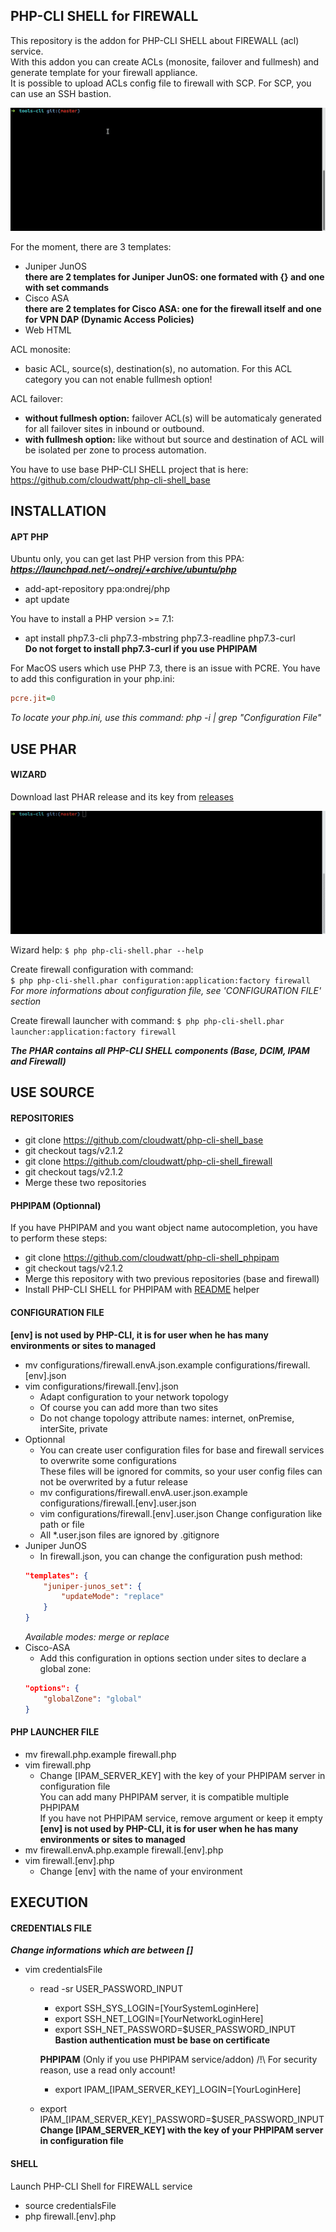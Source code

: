 PHP-CLI SHELL for FIREWALL
-------------------

This repository is the addon for PHP-CLI SHELL about FIREWALL (acl) service.  
With this addon you can create ACLs (monosite, failover and fullmesh) and generate template for your firewall appliance.  
It is possible to upload ACLs config file to firewall with SCP. For SCP, you can use an SSH bastion.    

![demo](documentation/readme/demo.gif)

For the moment, there are 3 templates:
* Juniper JunOS  
  __there are 2 templates for Juniper JunOS: one formated with {} and one with set commands__
* Cisco ASA  
  __there are 2 templates for Cisco ASA: one for the firewall itself and one for VPN DAP (Dynamic Access Policies)__
* Web HTML  

ACL monosite:
* basic ACL, source(s), destination(s), no automation. For this ACL category you can not enable fullmesh option!  

ACL failover:
* __without fullmesh option:__ failover ACL(s) will be automaticaly generated for all failover sites in inbound or outbound.  
* __with fullmesh option:__ like without but source and destination of ACL will be isolated per zone to process automation.

You have to use base PHP-CLI SHELL project that is here: https://github.com/cloudwatt/php-cli-shell_base


INSTALLATION
-------------------

#### APT PHP
Ubuntu only, you can get last PHP version from this PPA:  
__*https://launchpad.net/~ondrej/+archive/ubuntu/php*__
* add-apt-repository ppa:ondrej/php
* apt update

You have to install a PHP version >= 7.1:
* apt install php7.3-cli php7.3-mbstring php7.3-readline php7.3-curl  
__Do not forget to install php7.3-curl if you use PHPIPAM__

For MacOS users which use PHP 7.3, there is an issue with PCRE.
You have to add this configuration in your php.ini:
```ini
pcre.jit=0
```
*To locate your php.ini, use this command: php -i | grep "Configuration File"*


## USE PHAR

#### WIZARD

Download last PHAR release and its key from [releases](https://github.com/cloudwatt/php-cli-shell_firewall/releases)

![wizard](documentation/readme/wizard.gif)

Wizard help:
`$ php php-cli-shell.phar --help`

Create firewall configuration with command:  
`$ php php-cli-shell.phar configuration:application:factory firewall`  
*For more informations about configuration file, see 'CONFIGURATION FILE' section*

Create firewall launcher with command:
`$ php php-cli-shell.phar launcher:application:factory firewall`

__*The PHAR contains all PHP-CLI SHELL components (Base, DCIM, IPAM and Firewall)*__


## USE SOURCE

#### REPOSITORIES
* git clone https://github.com/cloudwatt/php-cli-shell_base
* git checkout tags/v2.1.2
* git clone https://github.com/cloudwatt/php-cli-shell_firewall
* git checkout tags/v2.1.2
* Merge these two repositories

#### PHPIPAM (Optionnal)
If you have PHPIPAM and you want object name autocompletion, you have to perform these steps:
* git clone https://github.com/cloudwatt/php-cli-shell_phpipam
* git checkout tags/v2.1.2
* Merge this repository with two previous repositories (base and firewall)
* Install PHP-CLI SHELL for PHPIPAM with [README](https://github.com/cloudwatt/php-cli-shell_phpipam) helper

#### CONFIGURATION FILE
__[env] is not used by PHP-CLI, it is for user when he has many environments or sites to managed__
* mv configurations/firewall.envA.json.example configurations/firewall.[env].json
* vim configurations/firewall.[env].json
    * Adapt configuration to your network topology
	* Of course you can add more than two sites
	* Do not change topology attribute names: internet, onPremise, interSite, private
* Optionnal
    * You can create user configuration files for base and firewall services to overwrite some configurations  
	  These files will be ignored for commits, so your user config files can not be overwrited by a futur release
	* mv configurations/firewall.envA.user.json.example configurations/firewall.[env].user.json
	* vim configurations/firewall.[env].user.json
	  Change configuration like path or file
	* All \*.user.json files are ignored by .gitignore
* Juniper JunOS
    * In firewall.json, you can change the configuration push method:  
	```json
	"templates": {
		"juniper-junos_set": {
			"updateMode": "replace"
		}
	}
	```
	*Available modes: merge or replace*
* Cisco-ASA
    * Add this configuration in options section under sites to declare a global zone:  
	```json
	"options": {
		"globalZone": "global"
	}
	```

#### PHP LAUNCHER FILE
* mv firewall.php.example firewall.php
* vim firewall.php
    * Change [IPAM_SERVER_KEY] with the key of your PHPIPAM server in configuration file  
	  You can add many PHPIPAM server, it is compatible multiple PHPIPAM  
	  If you have not PHPIPAM service, remove argument or keep it empty  
__[env] is not used by PHP-CLI, it is for user when he has many environments or sites to managed__
* mv firewall.envA.php.example firewall.[env].php
* vim firewall.[env].php
    * Change [env] with the name of your environment


EXECUTION
-------------------

#### CREDENTIALS FILE
__*Change informations which are between []*__
* vim credentialsFile
    * read -sr USER_PASSWORD_INPUT
        * export SSH_SYS_LOGIN=[YourSystemLoginHere]
        * export SSH_NET_LOGIN=[YourNetworkLoginHere]
        * export SSH_NET_PASSWORD=$USER_PASSWORD_INPUT  
        __Bastion authentication must be base on certificate__

        __PHPIPAM__ (Only if you use PHPIPAM service/addon)
        /!\ For security reason, use a read only account!
        * export IPAM_[IPAM_SERVER_KEY]_LOGIN=[YourLoginHere]
    * export IPAM_[IPAM_SERVER_KEY]_PASSWORD=$USER_PASSWORD_INPUT  
        __Change [IPAM_SERVER_KEY] with the key of your PHPIPAM server in configuration file__

#### SHELL
Launch PHP-CLI Shell for FIREWALL service
* source credentialsFile
* php firewall.[env].php
